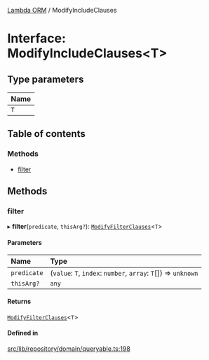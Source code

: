 [Lambda ORM](../README.md) / ModifyIncludeClauses

# Interface: ModifyIncludeClauses\<T\>

## Type parameters

| Name |
| :------ |
| `T` |

## Table of contents

### Methods

- [filter](ModifyIncludeClauses.md#filter)

## Methods

### filter

▸ **filter**(`predicate`, `thisArg?`): [`ModifyFilterClauses`](ModifyFilterClauses.md)\<`T`\>

#### Parameters

| Name | Type |
| :------ | :------ |
| `predicate` | (`value`: `T`, `index`: `number`, `array`: `T`[]) => `unknown` |
| `thisArg?` | `any` |

#### Returns

[`ModifyFilterClauses`](ModifyFilterClauses.md)\<`T`\>

#### Defined in

[src/lib/repository/domain/queryable.ts:198](https://github.com/FlavioLionelRita/lambdaorm/blob/b900e4c6/src/lib/repository/domain/queryable.ts#L198)
